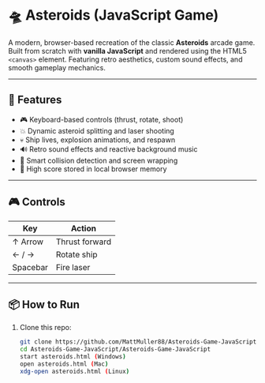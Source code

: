 # 🛸 Asteroids (JavaScript Game)

A modern, browser-based recreation of the classic **Asteroids** arcade game. Built from scratch with **vanilla JavaScript** and rendered using the HTML5 `<canvas>` element. Featuring retro aesthetics, custom sound effects, and smooth gameplay mechanics.

---

## 🚀 Features

- 🎮 Keyboard-based controls (thrust, rotate, shoot)
- 💥 Dynamic asteroid splitting and laser shooting
- 💀 Ship lives, explosion animations, and respawn
- 🔊 Retro sound effects and reactive background music
- 🧠 Smart collision detection and screen wrapping
- 💾 High score stored in local browser memory

---

## 🎮 Controls

| Key        | Action             |
|------------|--------------------|
| ↑ Arrow    | Thrust forward     |
| ← / →      | Rotate ship        |
| Spacebar   | Fire laser         |

---

## 📦 How to Run

1. Clone this repo:

   ```bash
   git clone https://github.com/MattMuller88/Asteroids-Game-JavaScript.git
   cd Asteroids-Game-JavaScript/Asteroids-Game-JavaScript
   start asteroids.html (Windows)
   open asteroids.html (Mac)
   xdg-open asteroids.html (Linux)
